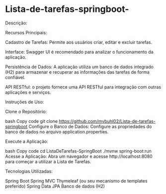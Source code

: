 # Lista-de-tarefas-springboot-

Descrição:

Recursos Principais:

Cadastro de Tarefas: Permite aos usuários criar, editar e excluir tarefas.

Interface: Swagger UI é recomendado para analizar o funcionamento da aplicação.

Persistência de Dados: A aplicação utiliza um banco de dados integrado (H2) para armazenar e recuperar as informações das tarefas de forma confiável.

API RESTful: o projeto fornece uma API RESTful para integração com outras aplicações e serviços.

Instruções de Uso:

Clone o Repositório:

bash
Copy code
git clone https://github.com/mvbuhl02/Lista-de-tarefas-springboot
Configure o Banco de Dados:
Configure as propriedades do banco de dados no arquivo application.properties.

Execute a Aplicação:

bash
Copy code
cd ListaDeTarefas-SpringBoot
./mvnw spring-boot:run
Acesse a Aplicação:
Abra um navegador e acesse http://localhost:8080 para começar a utilizar a Lista de Tarefas.

Tecnologias Utilizadas:

Spring Boot
Spring MVC
Thymeleaf (ou seu mecanismo de templates preferido)
Spring Data JPA
Banco de dados (H2)
